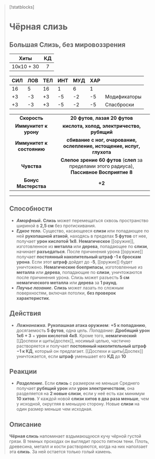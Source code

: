 > [!statblocks]
> # Чёрная слизь
>Большая Слизь, без мировоззрения
>---
>| Хиты | КД |
>| :---: | :---: |
>| 10к10 + 30 | 7 |
>
>| **СИЛ** | **ЛОВ** | **ТЕЛ** | **ИНТ** | **МУД** | **ХАР** | |
>| ------ | ------- | ------ | ------ | ------- | ------ | ------ |
>| 16 | 5 | 16 | 1 | 6 | 1 | |
>| +3 | -3 | +3 | -5 | -2 | -5 | Модификаторы |
>| +3 | -3 | +3 | -5 | -2 | -5 | Спасброски |
>
>| | |
>| :---: | :---: |
>| **Скорость** | **20 футов**, **лазая 20 футов** |
>| **Иммунитет к урону** | **кислота, холод, электричество, рубящий** |
>| **Иммунитет к состоянию** | **сбивание с ног, очарование, ослепление, истощение, испуг, глухота** |
>| **Чувства** | **Слепое зрение 60 футов** (**слеп** за пределами этого радиуса), **Пассивное Восприятие 8** |
>| **Бонус Мастерства** | **+2** |
>---
>## Способности
>- **_Аморфный_.** **Слизь** может перемещаться сквозь пространство шириной в **2,5 см** без протискивания.
>- _**Едкое тело.**_ Существо, касающееся **слизи** или попадающее по ней **рукопашной атакой**, находясь в пределах **5 футов** от нее, получает **урон кислотой 1к8**. **Немагическое** [[оружие]], изготовленное из **металла** или **дерева**, попадающее по **слизи**, начинает **разъедаться**. После причинения урона [[оружие]] получает **постоянный накопительный штраф -1 к броскам урона**. Если этот **штраф** дойдет до -**5**, [[оружие]] будет уничтожено. **Немагические боеприпасы**, изготовленные из **металла** или **дерева**, попадающие по **слизи**, уничтожаются после причинения урона.
>  Слизь может разъесть **5 см немагического металла** или **дерева** за **1 раунд**.
>- **_Паучье лазание_.** **Слизь** может лазать по сложным поверхностям, включая потолки, **без проверок характеристик**.
> ## Действия
>- _**Ложноножка.**_ **Рукопашная атака оружием**: **+5 к попаданию**, досягаемость **5 футов**, одна цель. _Попадание_: **Дробящий урон 1к6 + 3** + **урон кислотой 4к8**. Кроме того, **немагический** [[Доспехи и щиты|доспех]], носимый целью, частично растворяется и получает **постоянный накопительный штраф −1 к КД**, который он предлагает. [[Доспехи и щиты|Доспех]] уничтожается, если **штраф** уменьшает его **КД** до **10**
> ## Реакции
>- **_Разделение_.** Если **слизь** с размером не меньше Среднего получает **рубящий урон** или **урон электричеством**, она разделяется на **2 новые слизи**, если у неё есть как минимум **10 хитов**. У каждой новой **слизи хитов в два раза меньше**, чем у исходной, округляя в меньшую сторону. Новые **слизи** на один размер меньше чем исходная.
> ## Описание
> **Чёрная слизь** напоминает вздымающуюся кучу чёрной густой грязи. В темных проходах он выглядит просто пятном тени.
> Плоть, древесина, металл и кости растворяются, когда на них наползает эта **слизь**. За ней остается только голый камень.